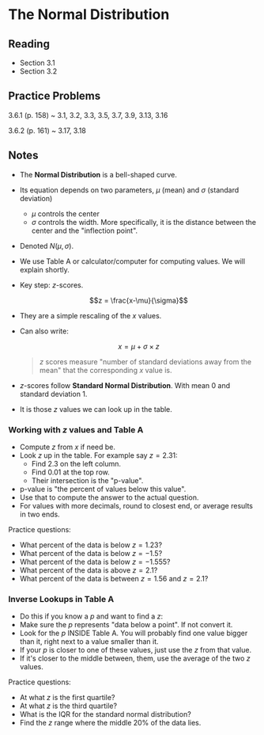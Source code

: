 # The Normal Distribution

## Reading

- Section 3.1
- Section 3.2


## Practice Problems

3.6.1 (p. 158)
  ~ 3.1, 3.2, 3.3, 3.5, 3.7, 3.9, 3.13, 3.16

3.6.2 (p. 161)
  ~ 3.17, 3.18

## Notes

- The **Normal Distribution** is a bell-shaped curve.
- Its equation depends on two parameters, $\mu$ (mean) and $\sigma$ (standard deviation)
    - $\mu$ controls the center
    - $\sigma$ controls the width. More specifically, it is the distance between the center and the "inflection point".
- Denoted $N(\mu, \sigma)$.
- We use Table A or calculator/computer for computing values. We will explain shortly.
- Key step: $z$-scores.

    $$z = \frac{x-\mu}{\sigma}$$

- They are a simple rescaling of the $x$ values.
- Can also write:

    $$x = \mu + \sigma \times z$$

    > $z$ scores measure "number of standard deviations away from the mean" that the corresponding $x$ value is.


- $z$-scores follow **Standard Normal Distribution**. With mean $0$ and standard deviation $1$.
- It is those $z$ values we can look up in the table.

### Working with $z$ values and Table A

- Compute $z$ from $x$ if need be.
- Look $z$ up in the table. For example say $z=2.31$:
    - Find $2.3$ on the left column.
    - Find $0.01$ at the top row.
    - Their intersection is the "p-value".
- p-value is "the percent of values below this value".
- Use that to compute the answer to the actual question.
- For values with more decimals, round to closest end, or average results in two ends.

Practice questions:

- What percent of the data is below $z=1.23$?
- What percent of the data is below $z=-1.5$?
- What percent of the data is below $z=-1.555$?
- What percent of the data is above $z=2.1$?
- What percent of the data is between $z=1.56$ and $z=2.1$?

### Inverse Lookups in Table A

- Do this if you know a $p$ and want to find a $z$:
- Make sure the $p$ represents "data below a point". If not convert it.
- Look for the $p$ INSIDE Table A. You will probably find one value bigger than it, right next to a value smaller than it.
- If your $p$ is closer to one of these values, just use the $z$ from that value.
- If it's closer to the middle between, them, use the average of the two $z$ values.

Practice questions:

- At what $z$ is the first quartile?
- At what $z$ is the third quartile?
- What is the IQR for the standard normal distribution?
- Find the $z$ range where the middle 20% of the data lies.
